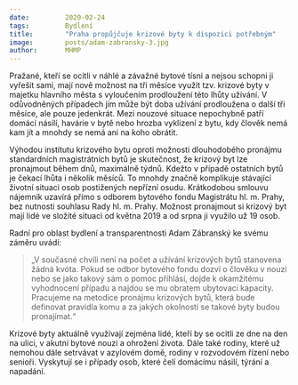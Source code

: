 ```yaml
---
date:         2020-02-24
tags:         Bydlení
title:        "Praha propůjčuje krizové byty k dispozici potřebným"
image: 	      posts/adam-zabransky-3.jpg
author:       MHMP
---
```


Pražané, kteří se ocitli v náhlé a závažné bytové tísni a nejsou schopni ji vyřešit sami, mají nově možnost na tři měsíce využít tzv. krizové byty v majetku hlavního města s vyloučením prodloužení této lhůty užívání. V odůvodněných případech jim může být doba užívání prodloužena o další tři měsíce, ale pouze jedenkrát. Mezi nouzové situace nepochybně patří domácí násilí, havárie v bytě nebo hrozba vyklizení z bytu, kdy člověk nemá kam jít a mnohdy se nemá ani na koho obrátit. 

Výhodou institutu krizového bytu oproti možnosti dlouhodobého pronájmu standardních magistrátních bytů je skutečnost, že krizový byt lze pronajmout během dnů, maximálně týdnů. Kdežto v případě ostatních bytů je čekací lhůta i několik měsíců. To mnohdy značně komplikuje stávající životní situaci osob postižených nepřízní osudu. Krátkodobou smlouvu nájemník uzavírá přímo s odborem bytového fondu Magistrátu hl. m. Prahy, bez nutnosti souhlasu Rady hl. m. Prahy. Možnost pronajmout si krizový byt mají lidé ve složité situaci od května 2019 a od srpna ji využilo už 19 osob.

Radní pro oblast bydlení a transparentnosti Adam Zábranský ke svému záměru uvádí: 

> „V současné chvíli není na počet a užívání krizových bytů stanovena žádná kvóta. Pokud se odbor bytového fondu dozví o člověku v nouzi nebo se jako takový sám o pomoc přihlásí, dojde k okamžitému vyhodnocení případu a najdou se mu obratem ubytovací kapacity. Pracujeme na metodice pronájmu krizových bytů, která bude definovat pravidla komu a za jakých okolností se takové byty budou pronajímat.“

Krizové byty aktuálně využívají zejména lidé, kteří by se ocitli ze dne na den na ulici, v akutní bytové nouzi a ohrožení života. Dále také rodiny, které už nemohou dále setrvávat v azylovém domě, rodiny v rozvodovém řízení nebo senioři. Vyskytují se i případy osob, které čelí domácímu násilí, týrání a napadání.
